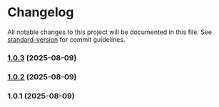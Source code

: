 # Changelog

All notable changes to this project will be documented in this file. See [standard-version](https://github.com/conventional-changelog/standard-version) for commit guidelines.

### [1.0.3](https://github.com/emailverifierplus/npm/compare/v1.0.2...v1.0.3) (2025-08-09)

### [1.0.2](https://github.com/emailverifierplus/npm/compare/v1.0.1...v1.0.2) (2025-08-09)

### 1.0.1 (2025-08-09)
